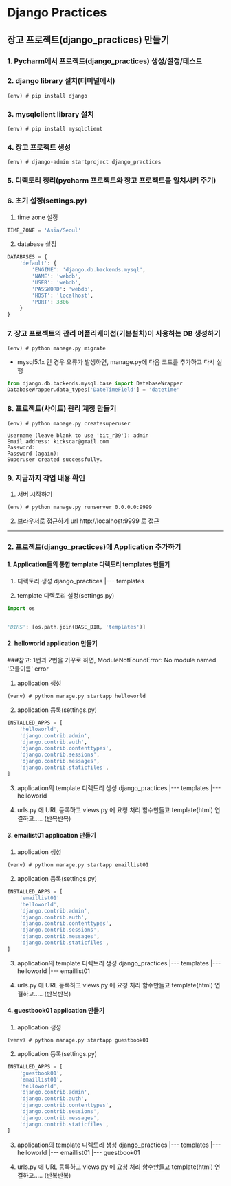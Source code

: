 # Django Practices

## 장고 프로젝트(django_practices) 만들기

### 1. Pycharm에서 프로젝트(django_practices) 생성/설정/테스트

### 2. django library 설치(터미널에서)
```shell
(env) # pip install django
```
### 3. mysqlclient library 설치
```shell
(env) # pip install mysqlclient
```

### 4. 장고 프로젝트 생성
```shell
(env) # django-admin startproject django_practices
```

### 5. 디렉토리 정리(pycharm 프로젝트와 장고 프로젝트를 일치시켜 주기)

### 6. 초기 설정(settings.py)
1) time zone 설정
```python
TIME_ZONE = 'Asia/Seoul'
```   
2) database 설정
```python
DATABASES = {
    'default': {
        'ENGINE': 'django.db.backends.mysql',
        'NAME': 'webdb',
        'USER': 'webdb',
        'PASSWORD': 'webdb',
        'HOST': 'localhost',
        'PORT': 3306
    }
}
```

### 7. 장고 프로젝트의 관리 어플리케이션(기본설치)이 사용하는 DB 생성하기
```shell
(env) # python manage.py migrate
```
* mysql5.1x 인 경우 오류가 발생하면, manage.py에 다음 코드를 추가하고 다시 실행
```python
from django.db.backends.mysql.base import DatabaseWrapper
DatabaseWrapper.data_types['DateTimeField'] = 'datetime'
```

### 8. 프로젝트(사이트) 관리 계정 만들기
```shell
(env) # python manage.py createsuperuser

Username (leave blank to use 'bit_r39'): admin
Email address: kickscar@gmail.com
Password:
Password (again):
Superuser created successfully.
```

### 9. 지금까지 작업 내용 확인
1) 서버 시작하기
```shell
(env) # python manage.py runserver 0.0.0.0:9999
```   
2) 브라우저로 접근하기
url http://localhost:9999 로 접근

-----------------------------------------------------------

### 2. 프로젝트(django_practices)에 Application 추가하기

#### 1. Application들의 통합 template 디렉토리 templates 만들기
1) 디렉토리 생성
django_practices
|--- templates
   
2) template 디렉토리 설정(settings.py)
```python
import os


'DIRS': [os.path.join(BASE_DIR, 'templates')]
```

#### 2. helloworld application 만들기
###참고: 1번과 2번을 거꾸로 하면, ModuleNotFoundError: No module named '모듈이름' error
1) application 생성
```shell
(venv) # python manage.py startapp helloworld
```

2) application 등록(settings.py)
```python
INSTALLED_APPS = [
    'helloworld',
    'django.contrib.admin',
    'django.contrib.auth',
    'django.contrib.contenttypes',
    'django.contrib.sessions',
    'django.contrib.messages',
    'django.contrib.staticfiles',
]
```

3) application의 template 디렉토리 생성
django_practices
|--- templates
        |--- helloworld

4) urls.py 에 URL 등록하고 views.py 에 요청 처리 함수만들고 template(html) 연결하고.....  (반복반복)


#### 3. emailist01 application 만들기
1) application 생성
```shell
(venv) # python manage.py startapp emaillist01
```

2) application 등록(settings.py)
```python
INSTALLED_APPS = [
    'emaillist01'    
    'helloworld',
    'django.contrib.admin',
    'django.contrib.auth',
    'django.contrib.contenttypes',
    'django.contrib.sessions',
    'django.contrib.messages',
    'django.contrib.staticfiles',
]
```

3) application의 template 디렉토리 생성
django_practices
|--- templates
        |--- helloworld
        |--- emaillist01

4) urls.py 에 URL 등록하고 views.py 에 요청 처리 함수만들고 template(html) 연결하고.....  (반복반복)

#### 4. guestbook01 application 만들기
1) application 생성
```shell
(venv) # python manage.py startapp guestbook01
```

2) application 등록(settings.py)
```python
INSTALLED_APPS = [
    'guestbook01',    
    'emaillist01',    
    'helloworld',
    'django.contrib.admin',
    'django.contrib.auth',
    'django.contrib.contenttypes',
    'django.contrib.sessions',
    'django.contrib.messages',
    'django.contrib.staticfiles',
]
```

3) application의 template 디렉토리 생성
django_practices
|--- templates
        |--- helloworld
        |--- emaillist01
        |--- guestbook01

4) urls.py 에 URL 등록하고 views.py 에 요청 처리 함수만들고 template(html) 연결하고.....  (반복반복)
